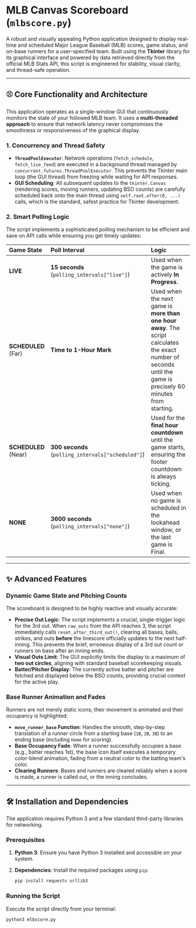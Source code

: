 # MLB Canvas Scoreboard (`mlbscore.py`)

A robust and visually appealing Python application designed to display real-time and scheduled Major League Baseball (MLB) scores, game status, and on-base runners for a user-specified team. Built using the **Tkinter** library for its graphical interface and powered by data retrieved directly from the official MLB Stats API, this script is engineered for stability, visual clarity, and thread-safe operation.

---

## ⚾ Core Functionality and Architecture

This application operates as a single-window GUI that continuously monitors the state of your followed MLB team. It uses a **multi-threaded approach** to ensure that network latency never compromises the smoothness or responsiveness of the graphical display.

### 1. Concurrency and Thread Safety
* **`ThreadPoolExecutor`**: Network operations (`fetch_schedule`, `fetch_live_feed`) are executed in a background thread managed by `concurrent.futures.ThreadPoolExecutor`. This prevents the Tkinter main loop (the GUI thread) from freezing while waiting for API responses.
* **GUI Scheduling**: All subsequent updates to the `tkinter.Canvas` (rendering scores, moving runners, updating BSO counts) are carefully scheduled back onto the main thread using `self.root.after(0, ...)` calls, which is the standard, safest practice for Tkinter development.

### 2. Smart Polling Logic

The script implements a sophisticated polling mechanism to be efficient and save on API calls while ensuring you get timely updates:

| Game State | Poll Interval | Logic |
| :--- | :--- | :--- |
| **LIVE** | **15 seconds** (`polling_intervals["live"]`) | Used when the game is actively **In Progress**. |
| **SCHEDULED** (Far) | **Time to 1-Hour Mark** | Used when the next game is **more than one hour away**. The script calculates the exact number of seconds until the game is precisely 60 minutes from starting. |
| **SCHEDULED** (Near) | **300 seconds** (`polling_intervals["scheduled"]`) | Used for the **final hour countdown** until the game starts, ensuring the footer countdown is always ticking. |
| **NONE** | **3600 seconds** (`polling_intervals["none"]`) | Used when no game is scheduled in the lookahead window, or the last game is Final. |

---

## ✨ Advanced Features

### Dynamic Game State and Pitching Counts

The scoreboard is designed to be highly reactive and visually accurate:

* **Precise Out Logic**: The script implements a crucial, single-trigger logic for the 3rd out. When `raw_outs` from the API reaches 3, the script immediately calls `reset_after_third_out()`, clearing all bases, balls, strikes, and outs **before** the linescore officially updates to the next half-inning. This prevents the brief, erroneous display of a 3rd out count or runners on base after an inning ends.
* **Visual Outs Limit**: The GUI explicitly limits the display to a maximum of **two out circles**, aligning with standard baseball scorekeeping visuals.
* **Batter/Pitcher Display**: The currently active batter and pitcher are fetched and displayed below the BSO counts, providing crucial context for the active play.

### Base Runner Animation and Fades

Runners are not merely static icons; their movement is animated and their occupancy is highlighted:

* **`move_runner_base` Function**: Handles the smooth, step-by-step translation of a runner circle from a starting base (`1B`, `2B`, `3B`) to an ending base (including `Home` for scoring).
* **Base Occupancy Fade**: When a runner successfully occupies a base (e.g., batter reaches 1st), the base icon itself executes a temporary color-blend animation, fading from a neutral color to the batting team's color.
* **Clearing Runners**: Bases and runners are cleared reliably when a score is made, a runner is called out, or the inning concludes.

---

## 🛠️ Installation and Dependencies

The application requires Python 3 and a few standard third-party libraries for networking.

### Prerequisites

1.  **Python 3**: Ensure you have Python 3 installed and accessible on your system.
2.  **Dependencies**: Install the required packages using `pip`:

    ```bash
    pip install requests urllib3
    ```

### Running the Script

Execute the script directly from your terminal:

```bash
python3 mlbscore.py
